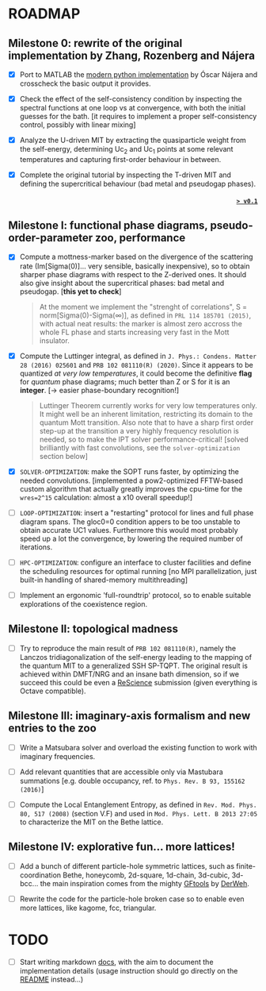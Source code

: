 # ROADMAP

## Milestone 0: rewrite of the original implementation by Zhang, Rozenberg and Nájera

- [x] Port to MATLAB the [modern python implementation](legacy/PYTHON/real_ipt-text_v3.ipynb) by Óscar Nájera and crosscheck the basic output it provides.

- [x] Check the effect of the self-consistency condition by inspecting the spectral functions at one loop vs at convergence, with both the initial guesses for the bath. [it requires to implement a proper self-consistency control, possibly with linear mixing]

- [x] Analyze the U-driven MIT by extracting the quasiparticle weight from the self-energy, determining Uc<sub>2</sub> and Uc<sub>1</sub> points at some relevant temperatures and capturing first-order behaviour in between.

- [x] Complete the original tutorial by inspecting the T-driven MIT and defining the supercritical behaviour (bad metal and pseudogap phases).

#### <p align="right"> [`> v0.1`](https://github.com/bellomia/MOTTlab/releases/tag/v0.1) </p>

## Milestone I: functional phase diagrams, pseudo-order-parameter zoo, performance

- [x] Compute a mottness-marker based on the divergence of the scattering rate (Im[Sigma(0)]... very sensible, basically inexpensive), so to obtain sharper phase diagrams with respect to the Z-derived ones. It should also give insight about the supercritical phases: bad metal and pseudogap. [**this yet to check**]   
  > At the moment we implement the "strenght of correlations", S = norm[Sigma(0)-Sigma(∞)], as defined in `PRL 114 185701 (2015)`, with actual neat results: the marker is almost zero accross the whole FL phase and starts increasing very fast in the Mott insulator.

- [x] Compute the Luttinger integral, as defined in `J. Phys.: Condens. Matter 28 (2016) 025601` and `PRB 102 081110(R) (2020)`. Since it appears to be quantized _at very low temperatures_, it could become the definitive **flag** for _quantum_ phase diagrams; much better than Z or S for it is an **integer**. [→ easier phase-boundary recognition!]  
    > Luttinger Theorem currently works for very low temperatures only. It might well be an inherent limitation, restricting its domain to the quantum Mott transition. Also note that to have a sharp first order step-up at the transition a very highly frequency resolution is needed, so to make the IPT solver performance-critical! [solved brilliantly with fast convolutions, see the `solver-optimization` section below]

- [x] `SOLVER-OPTIMIZATION`: make the SOPT runs faster, by optimizing the needed convolutions. [implemented a pow2-optimized FFTW-based custom algorithm that actually greatly improves the cpu-time for the `wres=2^15` calculation: almost a x10 overall speedup!]

- [ ] `LOOP-OPTIMIZATION`: insert a "restarting" protocol for lines and full phase diagram spans. The gloc0=0 condition appers to be too unstable to obtain accurate UC1 values. Furthermore this would most probably speed up a lot the convergence, by lowering the required number of iterations.

- [ ] `HPC-OPTIMIZATION`: configure an interface to cluster facilities and define the scheduling resources for optimal running [no MPI parallelization, just built-in handling of shared-memory multithreading]  

- [ ] Implement an ergonomic 'full-roundtrip' protocol, so to enable suitable explorations of the coexistence region.

<!---
#### <p align="right"> `> v1.0` </p>
--->

## Milestone II: topological madness

- [ ] Try to reproduce the main result of `PRB 102 081110(R)`, namely the Lanczos tridiagonalization of the self-energy leading to the mapping of the quantum MIT to a generalized SSH SP-TQPT. The original result is achieved within DMFT/NRG and an insane bath dimension, so if we succeed this could be even a [ReScience](http://rescience.github.io) submission (given everything is Octave compatible).

<!---
#### <p align="right"> `> v2.0`</p>
--->

## Milestone III: imaginary-axis formalism and new entries to the zoo

- [ ] Write a Matsubara solver and overload the existing function to work with imaginary frequencies.

- [ ] Add relevant quantities that are accessible only via Mastubara summations [e.g. double occupancy, ref. to `Phys. Rev. B 93, 155162 (2016)`]

- [ ] Compute the Local Entanglement Entropy, as defined in `Rev. Mod. Phys. 80, 517 (2008)` (section V.F) and used in `Mod. Phys. Lett. B 2013 27:05` to characterize the MIT on the Bethe lattice.

<!---
#### <p align="right"> `> v3.0`</p>
--->

## Milestone IV: explorative fun... more lattices!

- [ ] Add a bunch of different particle-hole symmetric lattices, such as finite-coordination Bethe, honeycomb, 2d-square, 1d-chain, 3d-cubic, 3d-bcc... the main inspiration comes from the mighty [GFtools](https://github.com/DerWeh/gftools) by [DerWeh](https://github.com/DerWeh).

- [ ] Rewrite the code for the particle-hole broken case so to enable even more lattices, like kagome, fcc, triangular.

<!---
#### <p align="right"> `> v4.0`</p>
--->

# TODO

- [ ] Start writing markdown [docs](./docs), with the aim to document the implementation details (usage instruction should go directly on the [README](./README.md) instead...)

